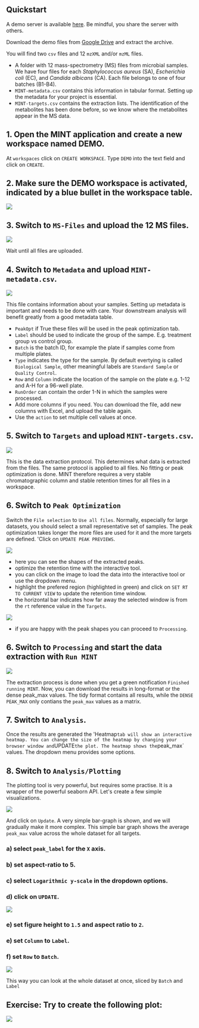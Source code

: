 ## Quickstart

A demo server is available [here](https://mint.resistancedb.org). Be mindful, you share the server with others.

Download the demo files from [Google Drive](https://drive.google.com/drive/folders/1giAiAJmtOWKN124S0iK9SeiZrFqJjqhQ?usp=sharing) and extract the archive.

You will find two `csv` files and 12 `mzXML` and/or `mzML` files. 

- A folder with 12 mass-spectrometry (MS) files from microbial samples. We have four files for each _Staphylococcus aureus_ (SA), _Escherichia coli_ (EC), and _Candida albicans_ (CA).
Each file belongs to one of four batches (B1-B4). 
- `MINT-metadata.csv` contains this information in tabular format. Setting up the metadata for your project is essential. 
- `MINT-targets.csv` contains the extraction lists. The identification of the metabolites has been done before, so we know where the metabolites appear in the MS data.


## 1. Open the MINT application and create a new workspace named DEMO.

At `workspaces` click on `CREATE WORKSPACE`. Type `DEMO` into the text field and click on `CREATE`.

## 2. Make sure the DEMO workspace is activated, indicated by a blue bullet in the workspace table.

![](quickstart/demo-workspace-is-activated.png)


## 3. Switch to `MS-Files` and upload the 12 MS files. 

![](quickstart/ms-files-uploaded.png)

Wait until all files are uploaded.

## 4. Switch to `Metadata` and upload `MINT-metadata.csv`.

![](quickstart/metadata-table.png)

This file contains information about your samples. Setting up metadata is important and needs to be done with care.
Your downstream analysis will benefit greatly from a good metadata table.

- `PeakOpt` if True these files will be used in the peak optimization tab.
- `Label` should be used to indicate the group of the sampe. E.g. treatment group vs control group.
- `Batch` is the batch ID, for example the plate if samples come from multiple plates.
- `Type` indicates the type for the sample. By default evertying is called `Biological Sample`, other meaningful labels are `Standard Sample` or `Quality Control`.
- `Row` and `Column` indicate the location of the sample on the plate e.g. 1-12 and A-H for a 96-well plate.
- `RunOrder` can contain the order 1-N in which the samples were processed.
-  Add more columns if you need. You can download the file, add new columns with Excel, and upload the table again. 
-  Use the `action` to set multiple cell values at once. 

## 5. Switch to `Targets` and upload `MINT-targets.csv`.
![](quickstart/targets-table.png)

This is the data extraction protocol. This determines what data is extracted from the files. The same protocol is applied to all files. No fitting or peak optimization is done. 
MINT therefore requires a very stable chromatographic column and stable retention times for all files in a workspace. 

## 6. Switch to `Peak Optimization`
Switch the `File selection` to `Use all files`. Normally, especially for large datasets, you should select a small representative set of samples. The peak optimization takes longer the more files are used for it and the more targets are defined. 'Click on `UPDATE PEAK PREVIEWS`. 

![](quickstart/peak-preview.png)

- here you can see the shapes of the extracted peaks.
- optimize the retention time with the interactive tool.
- you can click on the image to load the data into the interactive tool or use the dropdown menu.
- highlight the prefered region (highlighted in green) and click on `SET RT TO CURRENT VIEW` to update the retention time window.
- the horizontal bar indicates how far away the selected window is from the `rt` reference value in the `Targets`.

![](quickstart/peak-optimization.png)

- if you are happy with the peak shapes you can proceed to `Processing`.

## 6. Switch to `Processing` and start the data extraction with `Run MINT`

![](quickstart/run-mint.png)

The extraction process is done when you get a green notification `Finished running MINT`.
Now, you can download the results in long-format or the dense peak_max values. 
The tidy format contains all results, while the `DENSE PEAK_MAX` only contians the `peak_max` values as a matrix. 


## 7. Switch to `Analysis`.

Once the results are generated the 'Heatmap` tab will show an interactive heatmap.
You can change the size of the heatmap by changing your browser window and `UPDATE` the plot.
The heatmap shows the `peak_max` values. The dropdown menu provides some options.

## 8. Switch to `Analysis/Plotting`

The plotting tool is very powerful, but requires some practise. It is a wrapper of the powerful seaborn API. 
Let's create a few simple visualizations.

![](quickstart/01-demo-plot.png)


And click on `Update`. A very simple bar-graph is shown, and we will gradually make it more complex. 
This simple bar graph shows the average `peak_max` value across the whole dataset for all targets. 

### a) select `peak_label` for the `X` axis.
### b) set aspect-ratio to 5.
### c) select `Logarithmic y-scale` in the dropdown options.
### d) click on `UPDATE`.

![](quickstart/02-demo-plot.png)

### e) set figure height to `1.5` and aspect ratio to `2`.
### e) set `Column` to `Label`.
### f) set `Row` to `Batch`.

![](quickstart/03-demo-plot.png)

This way you can look at the whole dataset at once, sliced by `Batch` and `Label`

## Exercise: Try to create the following plot:

![](quickstart/05-demo-plot.png)
